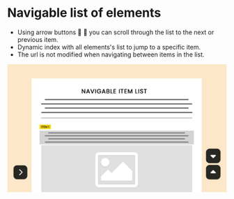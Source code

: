 # Navigable list of elements

- Using arrow buttons :arrow_down_small: :arrow_up_small: you can scroll through the list to the next or previous item.
- Dynamic index with all elements's list to jump to a specific item.
- The url is not modified when navigating between items in the list.

![lista navegable](img/thumbnaill.jpg)
